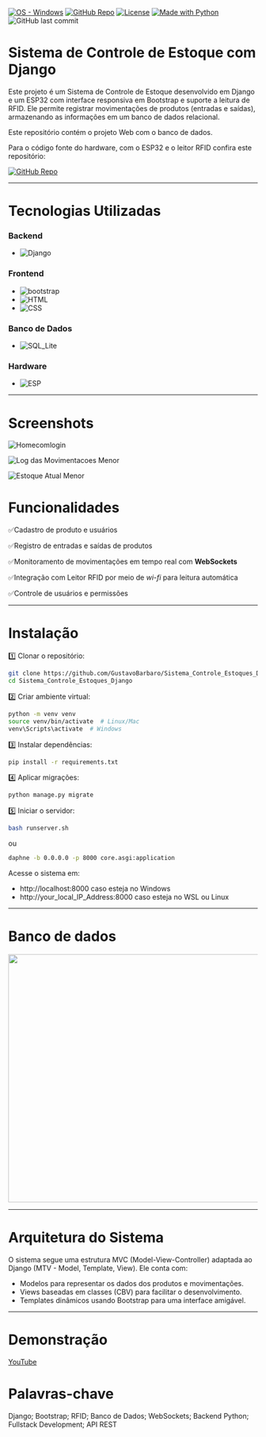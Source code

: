 [![OS - Windows](https://img.shields.io/badge/OS-Windows-blue?logo=windows&logoColor=white)](https://www.microsoft.com/ "Go to Microsoft homepage") [![GitHub Repo](https://img.shields.io/badge/GustavoBarbaro-Sistema__Controle__Estoques__Django-blue?style=flat&logo=github)](https://github.com/GustavoBarbaro/Sistema_Controle_Estoques_Django) [![License](https://img.shields.io/badge/License-MIT-yellow)](#license) [![Made with Python](https://img.shields.io/badge/Python-=3.12.3-blue?logo=python&logoColor=white)](https://python.org "Go to Python homepage") ![GitHub last commit](https://img.shields.io/github/last-commit/GustavoBarbaro/Sistema_Controle_Estoques_Django)

# Sistema de Controle de Estoque com Django


Este projeto é um Sistema de Controle de Estoque desenvolvido em Django e um ESP32 com interface responsiva em Bootstrap e suporte a leitura de RFID. Ele permite registrar movimentações de produtos (entradas e saídas), armazenando as informações em um banco de dados relacional.

Este repositório contém o projeto Web com o banco de dados.

Para o código fonte do hardware, com o ESP32 e o leitor RFID confira este repositório:


[![GitHub Repo](https://img.shields.io/badge/GustavoBarbaro-TCC__Leitor__RFID-blue?style=flat&logo=github)](https://github.com/GustavoBarbaro/TCC-Leitor-RFID)


---



# Tecnologias Utilizadas

### Backend
* ![Django](https://img.shields.io/badge/Django-092E20?style=for-the-badge&logo=django&logoColor=green)

### Frontend
* ![bootstrap](https://img.shields.io/badge/Bootstrap-563D7C?style=for-the-badge&logo=bootstrap&logoColor=white)
* ![HTML](https://img.shields.io/badge/HTML5-E34F26?style=for-the-badge&logo=html5&logoColor=white)
* ![CSS](https://img.shields.io/badge/CSS3-1572B6?style=for-the-badge&logo=css3&logoColor=white
)

### Banco de Dados
* ![SQL_Lite](https://img.shields.io/badge/Sqlite-003B57?style=for-the-badge&logo=sqlite&logoColor=white)

### Hardware
* ![ESP](https://img.shields.io/badge/ESP32-E7352C?style=for-the-badge&logo=espressif&logoColor=white)

---

# Screenshots

![Homecomlogin](https://github.com/user-attachments/assets/00b9c2e1-201b-4c5b-8ddf-31642bf224ad)

![Log das Movimentacoes Menor](https://github.com/user-attachments/assets/0ebe9fda-f07e-479b-b3e4-14c9aded9e4a)

![Estoque Atual Menor](https://github.com/user-attachments/assets/2c6a9285-ce6e-4741-b18a-bcc75e4379e5)


# Funcionalidades

✅Cadastro de produto e usuários

✅Registro de entradas e saídas de produtos

✅Monitoramento de movimentações em tempo real com **WebSockets**

✅Integração com Leitor RFID por meio de *wi-fi* para leitura automática

✅Controle de usuários e permissões

---

# Instalação

1️⃣ Clonar o repositório:

```bash
git clone https://github.com/GustavoBarbaro/Sistema_Controle_Estoques_Django.git
cd Sistema_Controle_Estoques_Django
```

2️⃣ Criar ambiente virtual:

```bash
python -m venv venv
source venv/bin/activate  # Linux/Mac
venv\Scripts\activate  # Windows
```

3️⃣ Instalar dependências:

```bash
pip install -r requirements.txt
```

4️⃣ Aplicar migrações:

```bash
python manage.py migrate
```

5️⃣ Iniciar o servidor:

```bash
bash runserver.sh
```
 ou
 
```bash
daphne -b 0.0.0.0 -p 8000 core.asgi:application
```

Acesse o sistema em: 

* http://localhost:8000 caso esteja no Windows
* http://your_local_IP_Address:8000 caso esteja no WSL ou Linux

---

# Banco de dados

<img src='https://github.com/user-attachments/assets/4a160b63-0d6c-4335-8273-fb8fb22fce53' width='700px' height='500px'>

---

# Arquitetura do Sistema

O sistema segue uma estrutura MVC (Model-View-Controller) adaptada ao Django (MTV - Model, Template, View). Ele conta com:

* Modelos para representar os dados dos produtos e movimentações.
* Views baseadas em classes (CBV) para facilitar o desenvolvimento.
* Templates dinâmicos usando Bootstrap para uma interface amigável.


---

# Demonstração

[YouTube](https://youtu.be/2zCVcu27XJM)

# Palavras-chave


Django; Bootstrap; RFID; Banco de Dados; WebSockets; Backend Python; Fullstack Development; API REST




